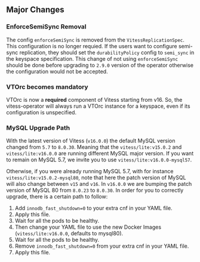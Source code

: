 ## Major Changes

### EnforceSemiSync Removal

The config `enforceSemiSync` is removed from the `VitessReplicationSpec`. This configuration is no longer requied.
If the users want to configure semi-sync replication, they should set the `durabilityPolicy` config to `semi_sync` in the keyspace specification.
This change of not using `enforceSemiSync` should be done before upgrading to `2.9.0` version of the operator otherwise the configuration would not be accepted.

### VTOrc becomes mandatory

VTOrc is now a **required** component of Vitess starting from v16. So, the vitess-operator will always run
a VTOrc instance for a keyspace, even if its configuration is unspecified.

### MySQL Upgrade Path

With the latest version of Vitess (`v16.0.0`) the default MySQL version changed from `5.7` to `8.0.30`.
Meaning that the `vitess/lite:v15.0.2` and `vitess/lite:v16.0.0` are running different MySQL major version.
If you want to remain on MySQL 5.7, we invite you to use `vitess/lite:v16.0.0-mysql57`.

Otherwise, if you were already running MySQL 5.7, with for instance `vitess/lite:v15.0.2-mysql80`, note that here the patch version of MySQL will also change between `v15` and `v16`.
In `v16.0.0` we are bumping the patch version of MySQL 80 from `8.0.23` to `8.0.30`.
In order for you to correctly upgrade, there is a certain path to follow:

1. Add `innodb_fast_shutdown=0` to your extra cnf in your YAML file.
2. Apply this file.
3. Wait for all the pods to be healthy.
4. Then change your YAML file to use the new Docker Images (`vitess/lite:v16.0.0`, defaults to mysql80).
5. Wait for all the pods to be healthy.
6. Remove `innodb_fast_shutdown=0` from your extra cnf in your YAML file.
7. Apply this file.
